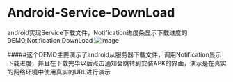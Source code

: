 # Android-Service-DownLoad
android实现Service下载文件，Notification进度条显示下载进度的DEMO,Notification DownLoad
![image](https://github.com/yaochangliang159/Android-Service-DownLoad/raw/master/screenshot/demo_gif.gif)

#####这个DEMO主要演示了android从服务器下载文件，调用Notification显示下载进度，并且在下载完毕以后点击通知会跳转到安装APK的界面，演示是在真实的网络环境中使用真实的URL进行演示
